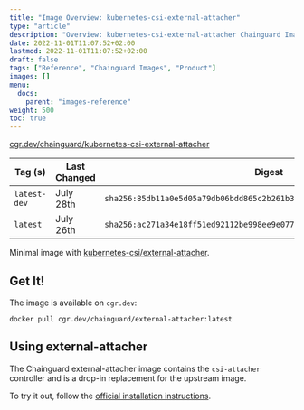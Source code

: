 ```yaml
---
title: "Image Overview: kubernetes-csi-external-attacher"
type: "article"
description: "Overview: kubernetes-csi-external-attacher Chainguard Image"
date: 2022-11-01T11:07:52+02:00
lastmod: 2022-11-01T11:07:52+02:00
draft: false
tags: ["Reference", "Chainguard Images", "Product"]
images: []
menu:
  docs:
    parent: "images-reference"
weight: 500
toc: true
---
```


[cgr.dev/chainguard/kubernetes-csi-external-attacher](https://github.com/chainguard-images/images/tree/main/images/kubernetes-csi-external-attacher)

| Tag (s)       | Last Changed | Digest                                                                    |
|---------------|--------------|---------------------------------------------------------------------------|
|  `latest-dev` | July 28th    | `sha256:85db11a0e5d05a79db06bdd865c2b261b38792601cd9978267b6bab0d767e8e5` |
|  `latest`     | July 26th    | `sha256:ac271a34e18ff51ed92112be998ee9e077e5c94e3db8958b8e98d21e7de0de4e` |



Minimal image with [kubernetes-csi/external-attacher](https://github.com/kubernetes-csi/external-attacher).

## Get It!

The image is available on `cgr.dev`:

```
docker pull cgr.dev/chainguard/external-attacher:latest
```

## Using external-attacher

The Chainguard external-attacher image contains the `csi-attacher` controller and is a drop-in replacement for the upstream image.

To try it out, follow the [official installation
instructions](https://github.com/kubernetes-csi/external-attacher/blob/master/README.md#usage).

